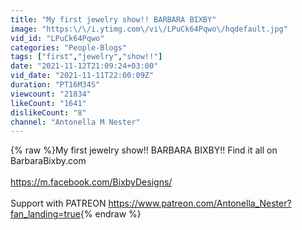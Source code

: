 ```yaml
---
title: "My first jewelry show!! BARBARA BIXBY"
image: "https:\/\/i.ytimg.com\/vi\/LPuCk64Pqwo\/hqdefault.jpg"
vid_id: "LPuCk64Pqwo"
categories: "People-Blogs"
tags: ["first","jewelry","show!!"]
date: "2021-11-12T21:09:24+03:00"
vid_date: "2021-11-11T22:00:09Z"
duration: "PT16M34S"
viewcount: "21834"
likeCount: "1641"
dislikeCount: "8"
channel: "Antonella M Nester"
---
```

{% raw %}My first jewelry show!! BARBARA BIXBY!! Find it all on BarbaraBixby.com <br /><br /><a rel="nofollow" target="blank" href="https://m.facebook.com/BixbyDesigns/">https://m.facebook.com/BixbyDesigns/</a><br /><br />Support with PATREON <a rel="nofollow" target="blank" href="https://www.patreon.com/Antonella_Nester?fan_landing=true">https://www.patreon.com/Antonella_Nester?fan_landing=true</a>{% endraw %}
